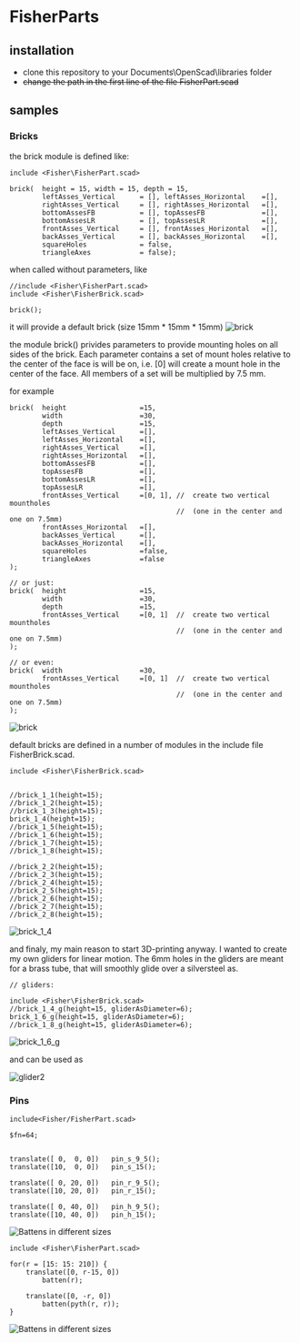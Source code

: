 # FisherParts

## installation
- clone this repository to your Documents\OpenScad\libraries folder
- ~~change the path in the first line of the file FisherPart.scad~~


## samples

### Bricks

the brick module is defined like:
```scad
include <Fisher\FisherPart.scad>

brick(	height = 15, width = 15, depth = 15, 
        leftAsses_Vertical      = [], leftAsses_Horizontal    =[], 
        rightAsses_Vertical     = [], rightAsses_Horizontal   =[],
        bottomAssesFB           = [], topAssesFB              =[],
        bottomAssesLR           = [], topAssesLR              =[],
        frontAsses_Vertical     = [], frontAsses_Horizontal   =[], 
        backAsses_Vertical      = [], backAsses_Horizontal    =[],
        squareHoles             = false,
        triangleAxes            = false);

```
when called without parameters, like
```scad
//include <Fisher\FisherPart.scad>
include <Fisher\FisherBrick.scad>

brick();
```


it will provide a default brick (size 15mm * 15mm * 15mm) 
![brick](images/default-brick.png "default brick")

the module brick() privides parameters to provide mounting holes on all sides of the brick. Each parameter contains a set of mount holes relative to the center of the face is will be on, i.e. [0] will create a mount hole in the center of the face. All members of a set will be multiplied by 7.5 mm.

for example 
```scad
brick(	height                  =15, 
        width                   =30, 
        depth                   =15, 
        leftAsses_Vertical      =[], 
        leftAsses_Horizontal    =[], 
        rightAsses_Vertical     =[],
        rightAsses_Horizontal   =[],
        bottomAssesFB           =[], 
        topAssesFB              =[],
        bottomAssesLR           =[], 
        topAssesLR              =[],
        frontAsses_Vertical     =[0, 1], //  create two vertical mountholes
                                         //  (one in the center and one on 7.5mm)
        frontAsses_Horizontal   =[], 
        backAsses_Vertical      =[],
        backAsses_Horizontal    =[],
        squareHoles             =false,
        triangleAxes            =false
); 

// or just:
brick(	height                  =15, 
        width                   =30, 
        depth                   =15, 
        frontAsses_Vertical     =[0, 1]  //  create two vertical mountholes
                                         //  (one in the center and one on 7.5mm)
); 

// or even:
brick(	width                   =30, 
        frontAsses_Vertical     =[0, 1]  //  create two vertical mountholes
                                         //  (one in the center and one on 7.5mm)
); 
```

![brick](images/brick-30-15-15-2holes.png "brick with 2 holes")

default bricks are defined in a number of modules in the include file FisherBrick.scad.

```scad
include <Fisher\FisherBrick.scad>


//brick_1_1(height=15);
//brick_1_2(height=15);
//brick_1_3(height=15);
brick_1_4(height=15);
//brick_1_5(height=15);
//brick_1_6(height=15);
//brick_1_7(height=15);
//brick_1_8(height=15);

//brick_2_2(height=15);
//brick_2_3(height=15);
//brick_2_4(height=15);
//brick_2_5(height=15);
//brick_2_6(height=15);
//brick_2_7(height=15);
//brick_2_8(height=15);
```
![brick_1_4](images/brick_1_4.png "brick_1_4()")

and finaly, my main reason to start 3D-printing anyway. I wanted to create my own gliders for linear motion. The 6mm holes in the gliders are meant for a brass tube, that will smoothly glide over a silversteel as. 

```scad
// gliders:

include <Fisher\FisherBrick.scad>
//brick_1_4_g(height=15, gliderAsDiameter=6);
brick_1_6_g(height=15, gliderAsDiameter=6);
//brick_1_8_g(height=15, gliderAsDiameter=6);

```
![brick_1_6_g](images/brick_1_6_g.png "brick_1_6_g")

and can be used as

![glider2](images/glider2.png "glider2")

### Pins

```scad
include<Fisher/FisherPart.scad>

$fn=64;


translate([ 0,  0, 0])   pin_s_9_5();
translate([10,  0, 0])   pin_s_15();
 
translate([ 0, 20, 0])   pin_r_9_5();
translate([10, 20, 0])   pin_r_15();

translate([ 0, 40, 0])   pin_h_9_5();
translate([10, 40, 0])   pin_h_15();

```
![Battens in different sizes](/images/pins.png "Battens in different sizes")

```scad
include <Fisher\FisherPart.scad>

for(r = [15: 15: 210]) {
    translate([0, r-15, 0])
        batten(r);
    
    translate([0, -r, 0])
        batten(pyth(r, r));
}
```

![Battens in different sizes](/images/batten-sample.png "Battens in different sizes")

